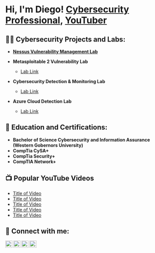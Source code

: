 <h1>Hi, I'm Diego! <a href="https://www.linkedin.com/in/juan-diego-ramirez01/">Cybersecurity Professional</a>, <a href="https://www.youtube.com/@ce1estia1/">YouTuber</a></h1>

<h2>👨‍💻 Cybersecurity Projects and Labs:</h2>

- <b>[Nessus Vulnerability Management Lab](https://github.com/jdrz/NessusVulnerabilityLab)</b>
  
- <b>Metasploitable 2 Vulnerability Lab</b>
  - [Lab Link](https://github.com/joshmadakor1/4chan-Image-Analysis-Middleware-C964)</b></i>
- <b>Cybersecurity Detection & Monitoring Lab</b>
  - [Lab Link](https://github.com/joshmadakor1/Sentinel-Lab)
- <b>Azure Cloud Detection Lab</b>
  - [Lab Link](https://github.com/joshmadakor1/Package-Delivery-Pathfinding-Algorithm)
 
 <h2> 🌱 Education and Certifications:</h2>

- <b>Bachelor of Science Cybersecurity and Information Assurance (Western Gobernors University)</b>
- <b>CompTia CySA+</b>
- <b>CompTia Security+</b>
- <b>CompTIA Network+</b>

<h2>📺 Popular YouTube Videos</h2>

- [Title of Video](https://www.youtube.com/watch?v=a83ASGn_V_s)
- [Title of Video](https://www.youtube.com/watch?v=uHy3oM7NnoU)
- [Title of Video](https://www.youtube.com/watch?v=N-L9hklSlNk)
- [Title of Video](https://www.youtube.com/watch?v=OfvdQeh79s0)
- [Title of Video](https://www.youtube.com/watch?v=E2MwRWxDBkA)

<h2> 🤳 Connect with me:</h2>

[<img align="left" alt="JoshMadakor | YouTube" width="22px" src="https://cdn.jsdelivr.net/npm/simple-icons@v3/icons/youtube.svg" />][youtube]
[<img align="left" alt="JoshMadakor | Twitter" width="22px" src="https://cdn.jsdelivr.net/npm/simple-icons@v3/icons/twitter.svg" />][twitter]
[<img align="left" alt="JoshMadakor | LinkedIn" width="22px" src="https://cdn.jsdelivr.net/npm/simple-icons@v3/icons/linkedin.svg" />][linkedin]
[<img align="left" alt="JoshMadakor | Instagram" width="22px" src="https://cdn.jsdelivr.net/npm/simple-icons@v3/icons/instagram.svg" />][instagram]

[twitter]: https://twitter.com/joshmadakor
[youtube]: https://www.youtube.com/c/joshmadakor
[instagram]: https://www.instagram.com/joshmadakor/
[linkedin]: https://linkedin.com/in/juan-diego-ramirez01/

<!--
**joshmadakor1/joshmadakor1** is a ✨ _special_ ✨ repository because its `README.md` (this file) appears on your GitHub profile.

Here are some ideas to get you started:

- 🔭 I’m currently working on ...
- 🌱 I’m currently learning ...
- 👯 I’m looking to collaborate on ...
- 🤔 I’m looking for help with ...
- 💬 Ask me about ...
- 📫 How to reach me: ...
- 😄 Pronouns: ...
- ⚡ Fun fact: ...
-->
